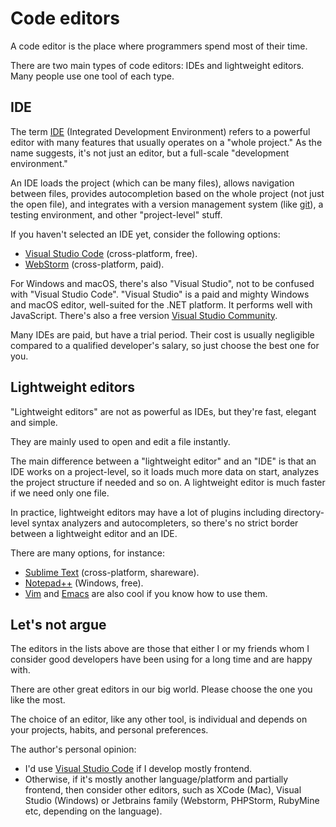# Code editors

A code editor is the place where programmers spend most of their time.

There are two main types of code editors: IDEs and lightweight editors. Many people use one tool of each type.

## IDE

The term [IDE](https://en.wikipedia.org/wiki/Integrated_development_environment) (Integrated Development Environment) refers to a powerful editor with many features that usually operates on a "whole project." As the name suggests, it's not just an editor, but a full-scale "development environment."

An IDE loads the project (which can be many files), allows navigation between files, provides autocompletion based on the whole project (not just the open file), and integrates with a version management system (like [git](https://git-scm.com/)), a testing environment, and other "project-level" stuff.

If you haven't selected an IDE yet, consider the following options:

- [Visual Studio Code](https://code.visualstudio.com/) (cross-platform, free).
- [WebStorm](https://www.jetbrains.com/webstorm/) (cross-platform, paid).

For Windows and macOS, there's also "Visual Studio", not to be confused with "Visual Studio Code". "Visual Studio" is a paid and mighty Windows and macOS editor, well-suited for the .NET platform. It performs well with JavaScript. There's also a free version [Visual Studio Community](https://www.visualstudio.com/vs/community/).

Many IDEs are paid, but have a trial period. Their cost is usually negligible compared to a qualified developer's salary, so just choose the best one for you.

## Lightweight editors

"Lightweight editors" are not as powerful as IDEs, but they're fast, elegant and simple.

They are mainly used to open and edit a file instantly.

The main difference between a "lightweight editor" and an "IDE" is that an IDE works on a project-level, so it loads much more data on start, analyzes the project structure if needed and so on. A lightweight editor is much faster if we need only one file.

In practice, lightweight editors may have a lot of plugins including directory-level syntax analyzers and autocompleters, so there's no strict border between a lightweight editor and an IDE.

There are many options, for instance:

- [Sublime Text](https://www.sublimetext.com/) (cross-platform, shareware).
- [Notepad++](https://notepad-plus-plus.org/) (Windows, free).
- [Vim](https://www.vim.org/) and [Emacs](https://www.gnu.org/software/emacs/) are also cool if you know how to use them.

## Let's not argue

The editors in the lists above are those that either I or my friends whom I consider good developers have been using for a long time and are happy with.

There are other great editors in our big world. Please choose the one you like the most.

The choice of an editor, like any other tool, is individual and depends on your projects, habits, and personal preferences.

The author's personal opinion:

- I'd use [Visual Studio Code](https://code.visualstudio.com/) if I develop mostly frontend.
- Otherwise, if it's mostly another language/platform and partially frontend, then consider other editors, such as XCode (Mac), Visual Studio (Windows) or Jetbrains family (Webstorm, PHPStorm, RubyMine etc, depending on the language).

